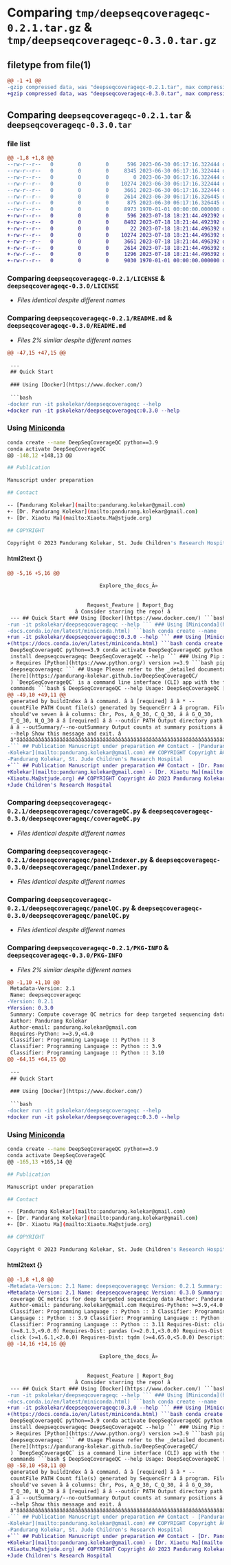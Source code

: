 # Comparing `tmp/deepseqcoverageqc-0.2.1.tar.gz` & `tmp/deepseqcoverageqc-0.3.0.tar.gz`

## filetype from file(1)

```diff
@@ -1 +1 @@
-gzip compressed data, was "deepseqcoverageqc-0.2.1.tar", max compression
+gzip compressed data, was "deepseqcoverageqc-0.3.0.tar", max compression
```

## Comparing `deepseqcoverageqc-0.2.1.tar` & `deepseqcoverageqc-0.3.0.tar`

### file list

```diff
@@ -1,8 +1,8 @@
--rw-r--r--   0        0        0      596 2023-06-30 06:17:16.322444 deepseqcoverageqc-0.2.1/LICENSE
--rw-r--r--   0        0        0     8345 2023-06-30 06:17:16.322444 deepseqcoverageqc-0.2.1/README.md
--rw-r--r--   0        0        0        0 2023-06-30 06:17:16.322444 deepseqcoverageqc-0.2.1/deepseqcoverageqc/__init__.py
--rw-r--r--   0        0        0    10274 2023-06-30 06:17:16.322444 deepseqcoverageqc-0.2.1/deepseqcoverageqc/coverageQC.py
--rw-r--r--   0        0        0     3661 2023-06-30 06:17:16.322444 deepseqcoverageqc-0.2.1/deepseqcoverageqc/panelIndexer.py
--rw-r--r--   0        0        0     2614 2023-06-30 06:17:16.326445 deepseqcoverageqc-0.2.1/deepseqcoverageqc/panelQC.py
--rw-r--r--   0        0        0      875 2023-06-30 06:17:16.326445 deepseqcoverageqc-0.2.1/pyproject.toml
--rw-r--r--   0        0        0     8973 1970-01-01 00:00:00.000000 deepseqcoverageqc-0.2.1/PKG-INFO
+-rw-r--r--   0        0        0      596 2023-07-18 18:21:44.492392 deepseqcoverageqc-0.3.0/LICENSE
+-rw-r--r--   0        0        0     8402 2023-07-18 18:21:44.492392 deepseqcoverageqc-0.3.0/README.md
+-rw-r--r--   0        0        0       22 2023-07-18 18:21:44.496392 deepseqcoverageqc-0.3.0/deepseqcoverageqc/__init__.py
+-rw-r--r--   0        0        0    10274 2023-07-18 18:21:44.496392 deepseqcoverageqc-0.3.0/deepseqcoverageqc/coverageQC.py
+-rw-r--r--   0        0        0     3661 2023-07-18 18:21:44.496392 deepseqcoverageqc-0.3.0/deepseqcoverageqc/panelIndexer.py
+-rw-r--r--   0        0        0     2614 2023-07-18 18:21:44.496392 deepseqcoverageqc-0.3.0/deepseqcoverageqc/panelQC.py
+-rw-r--r--   0        0        0     1296 2023-07-18 18:21:44.496392 deepseqcoverageqc-0.3.0/pyproject.toml
+-rw-r--r--   0        0        0     9030 1970-01-01 00:00:00.000000 deepseqcoverageqc-0.3.0/PKG-INFO
```

### Comparing `deepseqcoverageqc-0.2.1/LICENSE` & `deepseqcoverageqc-0.3.0/LICENSE`

 * *Files identical despite different names*

### Comparing `deepseqcoverageqc-0.2.1/README.md` & `deepseqcoverageqc-0.3.0/README.md`

 * *Files 2% similar despite different names*

```diff
@@ -47,15 +47,15 @@
 
 ---
 ## Quick Start
 
 ### Using [Docker](https://www.docker.com/)
 
 ```bash
-docker run -it pskolekar/deepseqcoverageqc --help
+docker run -it pskolekar/deepseqcoverageqc:0.3.0 --help
 ```
 
 ### Using [Miniconda](https://docs.conda.io/en/latest/miniconda.html)
 
 ```bash
 conda create --name DeepSeqCoverageQC python==3.9
 conda activate DeepSeqCoverageQC
@@ -148,12 +148,13 @@
 
 ## Publication
 
 Manuscript under preparation
 
 ## Contact
 
-- [Pandurang Kolekar](mailto:pandurang.kolekar@gmail.com)
+- [Dr. Pandurang Kolekar](mailto:pandurang.kolekar@gmail.com)
+- [Dr. Xiaotu Ma](mailto:Xiaotu.Ma@stjude.org)
 
 ## COPYRIGHT
 
 Copyright © 2023 Pandurang Kolekar, St. Jude Children's Research Hospital
```

#### html2text {}

```diff
@@ -5,16 +5,16 @@
 
                              Explore_the_docs_Â»
 
 
                          Request_Feature | Report_Bug
                      â­ Consider starring the repo! â­
 --- ## Quick Start ### Using [Docker](https://www.docker.com/) ```bash docker
-run -it pskolekar/deepseqcoverageqc --help ``` ### Using [Miniconda](https://
-docs.conda.io/en/latest/miniconda.html) ```bash conda create --name
+run -it pskolekar/deepseqcoverageqc:0.3.0 --help ``` ### Using [Miniconda]
+(https://docs.conda.io/en/latest/miniconda.html) ```bash conda create --name
 DeepSeqCoverageQC python==3.9 conda activate DeepSeqCoverageQC python -m pip
 install deepseqcoverageqc DeepSeqCoverageQC --help ``` ### Using Pip > **Note**
 > Requires [Python](https://www.python.org/) version >=3.9 ```bash pip install
 deepseqcoverageqc ``` ## Usage Please refer to the _detailed documentation_
 [here](https://pandurang-kolekar.github.io/DeepSeqCoverageQC/
 ) `DeepSeqCoverageQC` is a command line interface (CLI) app with the following
 commands ```bash $ DeepSeqCoverageQC --help Usage: DeepSeqCoverageQC [OPTIONS]
@@ -49,10 +49,11 @@
 generated by buildIndex â â command. â â [required] â â * --
 countFile PATH Count file(s) generated by SequencErr â â program. File(s)
 should've seven â â columns: Chr, Pos, A_Q_30, C_Q_30, â â G_Q_30,
 T_Q_30, N_Q_30 â â [required] â â --outdir PATH Output directory path.
 â â --outSummary/--no-outSummary Output counts at summary positions â â
 --help Show this message and exit. â
 â°ââââââââââââââââââââââââââââââââââââââââââââââââââââââââââââââââââââââââââââââââââââ¯
-``` ## Publication Manuscript under preparation ## Contact - [Pandurang
-Kolekar](mailto:pandurang.kolekar@gmail.com) ## COPYRIGHT Copyright Â© 2023
-Pandurang Kolekar, St. Jude Children's Research Hospital
+``` ## Publication Manuscript under preparation ## Contact - [Dr. Pandurang
+Kolekar](mailto:pandurang.kolekar@gmail.com) - [Dr. Xiaotu Ma](mailto:
+Xiaotu.Ma@stjude.org) ## COPYRIGHT Copyright Â© 2023 Pandurang Kolekar, St.
+Jude Children's Research Hospital
```

### Comparing `deepseqcoverageqc-0.2.1/deepseqcoverageqc/coverageQC.py` & `deepseqcoverageqc-0.3.0/deepseqcoverageqc/coverageQC.py`

 * *Files identical despite different names*

### Comparing `deepseqcoverageqc-0.2.1/deepseqcoverageqc/panelIndexer.py` & `deepseqcoverageqc-0.3.0/deepseqcoverageqc/panelIndexer.py`

 * *Files identical despite different names*

### Comparing `deepseqcoverageqc-0.2.1/deepseqcoverageqc/panelQC.py` & `deepseqcoverageqc-0.3.0/deepseqcoverageqc/panelQC.py`

 * *Files identical despite different names*

### Comparing `deepseqcoverageqc-0.2.1/PKG-INFO` & `deepseqcoverageqc-0.3.0/PKG-INFO`

 * *Files 2% similar despite different names*

```diff
@@ -1,10 +1,10 @@
 Metadata-Version: 2.1
 Name: deepseqcoverageqc
-Version: 0.2.1
+Version: 0.3.0
 Summary: Compute coverage QC metrics for deep targeted sequencing data
 Author: Pandurang Kolekar
 Author-email: pandurang.kolekar@gmail.com
 Requires-Python: >=3.9,<4.0
 Classifier: Programming Language :: Python :: 3
 Classifier: Programming Language :: Python :: 3.9
 Classifier: Programming Language :: Python :: 3.10
@@ -64,15 +64,15 @@
 
 ---
 ## Quick Start
 
 ### Using [Docker](https://www.docker.com/)
 
 ```bash
-docker run -it pskolekar/deepseqcoverageqc --help
+docker run -it pskolekar/deepseqcoverageqc:0.3.0 --help
 ```
 
 ### Using [Miniconda](https://docs.conda.io/en/latest/miniconda.html)
 
 ```bash
 conda create --name DeepSeqCoverageQC python==3.9
 conda activate DeepSeqCoverageQC
@@ -165,13 +165,14 @@
 
 ## Publication
 
 Manuscript under preparation
 
 ## Contact
 
-- [Pandurang Kolekar](mailto:pandurang.kolekar@gmail.com)
+- [Dr. Pandurang Kolekar](mailto:pandurang.kolekar@gmail.com)
+- [Dr. Xiaotu Ma](mailto:Xiaotu.Ma@stjude.org)
 
 ## COPYRIGHT
 
 Copyright © 2023 Pandurang Kolekar, St. Jude Children's Research Hospital
```

#### html2text {}

```diff
@@ -1,8 +1,8 @@
-Metadata-Version: 2.1 Name: deepseqcoverageqc Version: 0.2.1 Summary: Compute
+Metadata-Version: 2.1 Name: deepseqcoverageqc Version: 0.3.0 Summary: Compute
 coverage QC metrics for deep targeted sequencing data Author: Pandurang Kolekar
 Author-email: pandurang.kolekar@gmail.com Requires-Python: >=3.9,<4.0
 Classifier: Programming Language :: Python :: 3 Classifier: Programming
 Language :: Python :: 3.9 Classifier: Programming Language :: Python :: 3.10
 Classifier: Programming Language :: Python :: 3.11 Requires-Dist: click
 (>=8.1.3,<9.0.0) Requires-Dist: pandas (>=2.0.1,<3.0.0) Requires-Dist: rich-
 click (>=1.6.1,<2.0.0) Requires-Dist: tqdm (>=4.65.0,<5.0.0) Description-
@@ -14,16 +14,16 @@
 
                              Explore_the_docs_Â»
 
 
                          Request_Feature | Report_Bug
                      â­ Consider starring the repo! â­
 --- ## Quick Start ### Using [Docker](https://www.docker.com/) ```bash docker
-run -it pskolekar/deepseqcoverageqc --help ``` ### Using [Miniconda](https://
-docs.conda.io/en/latest/miniconda.html) ```bash conda create --name
+run -it pskolekar/deepseqcoverageqc:0.3.0 --help ``` ### Using [Miniconda]
+(https://docs.conda.io/en/latest/miniconda.html) ```bash conda create --name
 DeepSeqCoverageQC python==3.9 conda activate DeepSeqCoverageQC python -m pip
 install deepseqcoverageqc DeepSeqCoverageQC --help ``` ### Using Pip > **Note**
 > Requires [Python](https://www.python.org/) version >=3.9 ```bash pip install
 deepseqcoverageqc ``` ## Usage Please refer to the _detailed documentation_
 [here](https://pandurang-kolekar.github.io/DeepSeqCoverageQC/
 ) `DeepSeqCoverageQC` is a command line interface (CLI) app with the following
 commands ```bash $ DeepSeqCoverageQC --help Usage: DeepSeqCoverageQC [OPTIONS]
@@ -58,10 +58,11 @@
 generated by buildIndex â â command. â â [required] â â * --
 countFile PATH Count file(s) generated by SequencErr â â program. File(s)
 should've seven â â columns: Chr, Pos, A_Q_30, C_Q_30, â â G_Q_30,
 T_Q_30, N_Q_30 â â [required] â â --outdir PATH Output directory path.
 â â --outSummary/--no-outSummary Output counts at summary positions â â
 --help Show this message and exit. â
 â°ââââââââââââââââââââââââââââââââââââââââââââââââââââââââââââââââââââââââââââââââââââ¯
-``` ## Publication Manuscript under preparation ## Contact - [Pandurang
-Kolekar](mailto:pandurang.kolekar@gmail.com) ## COPYRIGHT Copyright Â© 2023
-Pandurang Kolekar, St. Jude Children's Research Hospital
+``` ## Publication Manuscript under preparation ## Contact - [Dr. Pandurang
+Kolekar](mailto:pandurang.kolekar@gmail.com) - [Dr. Xiaotu Ma](mailto:
+Xiaotu.Ma@stjude.org) ## COPYRIGHT Copyright Â© 2023 Pandurang Kolekar, St.
+Jude Children's Research Hospital
```

